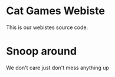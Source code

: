 # Cat Games Webiste
This is our webistes source code.
# Snoop around
We don't care just don't mess anything up
